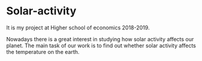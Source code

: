 # Solar-activity

It is my project at Higher school of economics 2018-2019.

Nowadays there is a great interest in studying how solar activity affects our planet. 
The main task of our work is to find out whether solar activity affects the temperature on the earth.
